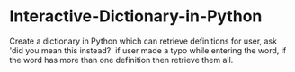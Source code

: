 # Interactive-Dictionary-in-Python
Create a dictionary in Python which can retrieve definitions for user, ask 'did you mean this instead?' if user made a typo while entering the word, if the word has more than one definition then retrieve them all.
